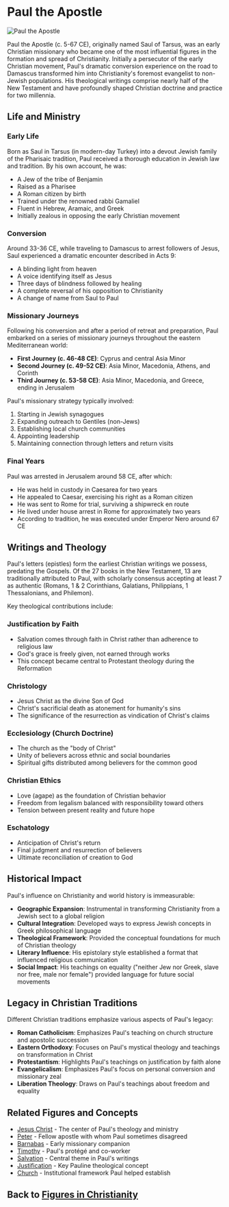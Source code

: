 # Paul the Apostle

![Paul the Apostle](../../images/paul.jpg)

Paul the Apostle (c. 5-67 CE), originally named Saul of Tarsus, was an early Christian missionary who became one of the most influential figures in the formation and spread of Christianity. Initially a persecutor of the early Christian movement, Paul's dramatic conversion experience on the road to Damascus transformed him into Christianity's foremost evangelist to non-Jewish populations. His theological writings comprise nearly half of the New Testament and have profoundly shaped Christian doctrine and practice for two millennia.

## Life and Ministry

### Early Life
Born as Saul in Tarsus (in modern-day Turkey) into a devout Jewish family of the Pharisaic tradition, Paul received a thorough education in Jewish law and tradition. By his own account, he was:
- A Jew of the tribe of Benjamin
- Raised as a Pharisee
- A Roman citizen by birth
- Trained under the renowned rabbi Gamaliel
- Fluent in Hebrew, Aramaic, and Greek
- Initially zealous in opposing the early Christian movement

### Conversion
Around 33-36 CE, while traveling to Damascus to arrest followers of Jesus, Saul experienced a dramatic encounter described in Acts 9:
- A blinding light from heaven
- A voice identifying itself as Jesus
- Three days of blindness followed by healing
- A complete reversal of his opposition to Christianity
- A change of name from Saul to Paul

### Missionary Journeys
Following his conversion and after a period of retreat and preparation, Paul embarked on a series of missionary journeys throughout the eastern Mediterranean world:
- **First Journey (c. 46-48 CE)**: Cyprus and central Asia Minor
- **Second Journey (c. 49-52 CE)**: Asia Minor, Macedonia, Athens, and Corinth
- **Third Journey (c. 53-58 CE)**: Asia Minor, Macedonia, and Greece, ending in Jerusalem

Paul's missionary strategy typically involved:
1. Starting in Jewish synagogues
2. Expanding outreach to Gentiles (non-Jews)
3. Establishing local church communities
4. Appointing leadership
5. Maintaining connection through letters and return visits

### Final Years
Paul was arrested in Jerusalem around 58 CE, after which:
- He was held in custody in Caesarea for two years
- He appealed to Caesar, exercising his right as a Roman citizen
- He was sent to Rome for trial, surviving a shipwreck en route
- He lived under house arrest in Rome for approximately two years
- According to tradition, he was executed under Emperor Nero around 67 CE

## Writings and Theology

Paul's letters (epistles) form the earliest Christian writings we possess, predating the Gospels. Of the 27 books in the New Testament, 13 are traditionally attributed to Paul, with scholarly consensus accepting at least 7 as authentic (Romans, 1 & 2 Corinthians, Galatians, Philippians, 1 Thessalonians, and Philemon).

Key theological contributions include:

### Justification by Faith
- Salvation comes through faith in Christ rather than adherence to religious law
- God's grace is freely given, not earned through works
- This concept became central to Protestant theology during the Reformation

### Christology
- Jesus Christ as the divine Son of God
- Christ's sacrificial death as atonement for humanity's sins
- The significance of the resurrection as vindication of Christ's claims

### Ecclesiology (Church Doctrine)
- The church as the "body of Christ"
- Unity of believers across ethnic and social boundaries
- Spiritual gifts distributed among believers for the common good

### Christian Ethics
- Love (agape) as the foundation of Christian behavior
- Freedom from legalism balanced with responsibility toward others
- Tension between present reality and future hope

### Eschatology
- Anticipation of Christ's return
- Final judgment and resurrection of believers
- Ultimate reconciliation of creation to God

## Historical Impact

Paul's influence on Christianity and world history is immeasurable:

- **Geographic Expansion**: Instrumental in transforming Christianity from a Jewish sect to a global religion
- **Cultural Integration**: Developed ways to express Jewish concepts in Greek philosophical language
- **Theological Framework**: Provided the conceptual foundations for much of Christian theology
- **Literary Influence**: His epistolary style established a format that influenced religious communication
- **Social Impact**: His teachings on equality ("neither Jew nor Greek, slave nor free, male nor female") provided language for future social movements

## Legacy in Christian Traditions

Different Christian traditions emphasize various aspects of Paul's legacy:

- **Roman Catholicism**: Emphasizes Paul's teaching on church structure and apostolic succession
- **Eastern Orthodoxy**: Focuses on Paul's mystical theology and teachings on transformation in Christ
- **Protestantism**: Highlights Paul's teachings on justification by faith alone
- **Evangelicalism**: Emphasizes Paul's focus on personal conversion and missionary zeal
- **Liberation Theology**: Draws on Paul's teachings about freedom and equality

## Related Figures and Concepts

- [Jesus Christ](./jesus_christ.md) - The center of Paul's theology and ministry
- [Peter](./peter.md) - Fellow apostle with whom Paul sometimes disagreed
- [Barnabas](./barnabas.md) - Early missionary companion
- [Timothy](./timothy.md) - Paul's protégé and co-worker
- [Salvation](../beliefs/salvation.md) - Central theme in Paul's writings
- [Justification](../beliefs/justification.md) - Key Pauline theological concept
- [Church](../practices/church_governance.md) - Institutional framework Paul helped establish

## Back to [Figures in Christianity](./README.md)
